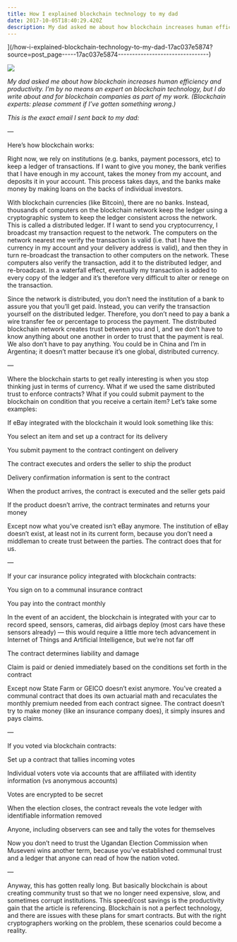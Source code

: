 ```yaml
---
title: How I explained blockchain technology to my dad
date: 2017-10-05T18:40:29.420Z
description: My dad asked me about how blockchain increases human efficiency and productivity. I’m by no means an expert on blockchain technology, but I…
---
```




](/how-i-explained-blockchain-technology-to-my-dad-17ac037e5874?source=post_page-----17ac037e5874--------------------------------)

![](https://miro.medium.com/max/600/4/1*zRcWm2lIW0tWyJjsh54vwQ.jpeg)

_My dad asked me about how blockchain increases human efficiency and productivity. I’m by no means an expert on blockchain technology, but I do write about and for blockchain companies as part of my work. (Blockchain experts: please comment if I’ve gotten something wrong.)_

_This is the exact email I sent back to my dad:_

—

Here’s how blockchain works:

Right now, we rely on institutions (e.g. banks, payment pocessors, etc) to keep a ledger of transactions. If I want to give you money, the bank verifies that I have enough in my account, takes the money from my account, and deposits it in your account. This process takes days, and the banks make money by making loans on the backs of individual investors.

With blockchain currencies (like Bitcoin), there are no banks. Instead, thousands of computers on the blockchain network keep the ledger using a cryptographic system to keep the ledger consistent across the network. This is called a distributed ledger. If I want to send you cryptocurrency, I broadcast my transaction request to the network. The computers on the network nearest me verify the transaction is valid (i.e. that I have the currency in my account and your delivery address is valid), and then they in turn re-broadcast the transaction to other computers on the network. These computers also verify the transaction, add it to the distributed ledger, and re-broadcast. In a waterfall effect, eventually my transaction is added to every copy of the ledger and it’s therefore very difficult to alter or renege on the transaction.

Since the network is distributed, you don’t need the institution of a bank to assure you that you’ll get paid. Instead, you can verify the transaction yourself on the distributed ledger. Therefore, you don’t need to pay a bank a wire transfer fee or percentage to process the payment. The distributed blockchain network creates trust between you and I, and we don’t have to know anything about one another in order to trust that the payment is real. We also don’t have to pay anything. You could be in China and I’m in Argentina; it doesn’t matter because it’s one global, distributed currency.

—

Where the blockchain starts to get really interesting is when you stop thinking just in terms of currency. What if we used the same distributed trust to enforce contracts? What if you could submit payment to the blockchain on condition that you receive a certain item? Let’s take some examples:

If eBay integrated with the blockchain it would look something like this:

You select an item and set up a contract for its delivery

You submit payment to the contract contingent on delivery

The contract executes and orders the seller to ship the product

Delivery confirmation information is sent to the contract

When the product arrives, the contract is executed and the seller gets paid

If the product doesn’t arrive, the contract terminates and returns your money

Except now what you’ve created isn’t eBay anymore. The institution of eBay doesn’t exist, at least not in its current form, because you don’t need a middleman to create trust between the parties. The contract does that for us.

—

If your car insurance policy integrated with blockchain contracts:

You sign on to a communal insurance contract

You pay into the contract monthly

In the event of an accident, the blockchain is integrated with your car to record speed, sensors, cameras, did airbags deploy (most cars have these sensors already) — this would require a little more tech advancement in Internet of Things and Artificial Intelligence, but we’re not far off

The contract determines liability and damage

Claim is paid or denied immediately based on the conditions set forth in the contract

Except now State Farm or GEICO doesn’t exist anymore. You’ve created a communal contract that does its own actuarial math and recaculates the monthly premium needed from each contract signee. The contract doesn’t try to make money (like an insurance company does), it simply insures and pays claims.

—

If you voted via blockchain contracts:

Set up a contract that tallies incoming votes

Individual voters vote via accounts that are affiliated with identity information (vs anonymous accounts)

Votes are encrypted to be secret

When the election closes, the contract reveals the vote ledger with identifiable information removed

Anyone, including observers can see and tally the votes for themselves

Now you don’t need to trust the Ugandan Election Commission when Museveni wins another term, because you’ve established communal trust and a ledger that anyone can read of how the nation voted.

—

Anyway, this has gotten really long. But basically blockchain is about creating community trust so that we no longer need expensive, slow, and sometimes corrupt institutions. This speed/cost savings is the productivity gain that the article is referencing. Blockchain is not a perfect technology, and there are issues with these plans for smart contracts. But with the right cryptographers working on the problem, these scenarios could become a reality.